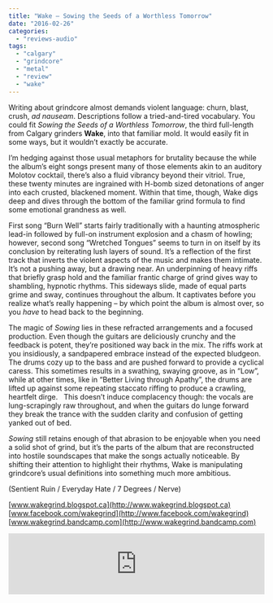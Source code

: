 ```yaml
---
title: "Wake – Sowing the Seeds of a Worthless Tomorrow"
date: "2016-02-26"
categories: 
  - "reviews-audio"
tags: 
  - "calgary"
  - "grindcore"
  - "metal"
  - "review"
  - "wake"
---
```


Writing about grindcore almost demands violent language: churn, blast, crush, _ad nauseam_. Descriptions follow a tried-and-tired vocabulary. You could fit _Sowing the Seeds of a Worthless Tomorrow_, the third full-length from Calgary grinders **Wake**, into that familiar mold. It would easily fit in some ways, but it wouldn’t exactly be accurate.

I’m hedging against those usual metaphors for brutality because the while the album’s eight songs present many of those elements akin to an auditory Molotov cocktail, there’s also a fluid vibrancy beyond their vitriol. True, these twenty minutes are ingrained with H-bomb sized detonations of anger into each crusted, blackened moment. Within that time, though, Wake digs deep and dives through the bottom of the familiar grind formula to find some emotional grandness as well.

First song “Burn Well” starts fairly traditionally with a haunting atmospheric lead-in followed by full-on instrument explosion and a chasm of howling; however, second song “Wretched Tongues” seems to turn in on itself by its conclusion by reiterating lush layers of sound. It’s a reflection of the first track that inverts the violent aspects of the music and makes them intimate. It’s not a pushing away, but a drawing near. An underpinning of heavy riffs that briefly grasp hold and the familiar frantic charge of grind gives way to shambling, hypnotic rhythms. This sideways slide, made of equal parts grime and sway, continues throughout the album. It captivates before you realize what’s really happening – by which point the album is almost over, so you _have_ to head back to the beginning.

The magic of _Sowing_ lies in these refracted arrangements and a focused production. Even though the guitars are deliciously crunchy and the feedback is potent, they’re positioned way back in the mix. The riffs work at you insidiously, a sandpapered embrace instead of the expected bludgeon. The drums cozy up to the bass and are pushed forward to provide a cyclical caress. This sometimes results in a swathing, swaying groove, as in “Low”, while at other times, like in “Better Living through Apathy”, the drums are lifted up against some repeating staccato riffing to produce a crawling, heartfelt dirge.   This doesn’t induce complacency though: the vocals are lung-scrapingly raw throughout, and when the guitars do lunge forward they break the trance with the sudden clarity and confusion of getting yanked out of bed.

_Sowing_ still retains enough of that abrasion to be enjoyable when you need a solid shot of grind, but it’s the parts of the album that are reconstructed into hostile soundscapes that make the songs actually noticeable. By shifting their attention to highlight their rhythms, Wake is manipulating grindcore’s usual definitions into something much more ambitious.

(Sentient Ruin / Everyday Hate / 7 Degrees / Nerve)

[www.wakegrind.blogspot.ca](http://www.wakegrind.blogspot.ca) [www.facebook.com/wakegrind](http://www.facebook.com/wakegrind) [www.wakegrind.bandcamp.com](http://www.wakegrind.bandcamp.com)

<iframe style="border: 0; width: 100%; height: 120px;" src="https://bandcamp.com/EmbeddedPlayer/album=42818775/size=large/bgcol=ffffff/linkcol=0687f5/tracklist=false/artwork=small/transparent=true/" width="300" height="150" seamless=""><a href="http://wakegrind.bandcamp.com/album/sowing-the-seeds-of-a-worthless-tomorrow">Sowing the Seeds of a Worthless Tomorrow by WAKE</a></iframe>
